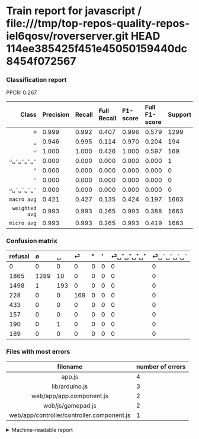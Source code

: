 # Train report for javascript / file:///tmp/top-repos-quality-repos-iel6qosv/roverserver.git HEAD 114ee385425f451e45050159440dc8454f072567

### Classification report

PPCR: 0.267

| Class | Precision | Recall | Full Recall | F1-score | Full F1-score | Support | Full Support | PPCR |
|------:|:----------|:-------|:------------|:---------|:---------|:--------|:-------------|:-----|
| `∅` | 0.999| 0.992| 0.407| 0.996| 0.579| 1299| 3164| 0.411 |
| `␣` | 0.946| 0.995| 0.114| 0.970| 0.204| 194| 1692| 0.115 |
| `⏎` | 1.000| 1.000| 0.426| 1.000| 0.597| 169| 397| 0.426 |
| `⏎␣⁺␣⁺␣⁺␣⁺` | 0.000| 0.000| 0.000| 0.000| 0.000| 1| 191| 0.005 |
| `"` | 0.000| 0.000| 0.000| 0.000| 0.000| 0| 433| 0.000 |
| `'` | 0.000| 0.000| 0.000| 0.000| 0.000| 0| 157| 0.000 |
| `⏎␣⁻␣⁻␣⁻␣⁻` | 0.000| 0.000| 0.000| 0.000| 0.000| 0| 189| 0.000 |
| `macro avg` | 0.421| 0.427| 0.135| 0.424| 0.197| 1663| 6223| 0.267 |
| `weighted avg` | 0.993| 0.993| 0.265| 0.993| 0.388| 1663| 6223| 0.267 |
| `micro avg` | 0.993| 0.993| 0.265| 0.993| 0.419| 1663| 6223| 0.267 |

### Confusion matrix

|refusal|  ∅| ␣| ⏎| "| '| ⏎␣⁺␣⁺␣⁺␣⁺| ⏎␣⁻␣⁻␣⁻␣⁻| 
|:---|:---|:---|:---|:---|:---|:---|:---|
|0 |0 |0 |0 |0 |0 |0 |0 |
|1865 |1289 |10 |0 |0 |0 |0 |0 |
|1498 |1 |193 |0 |0 |0 |0 |0 |
|228 |0 |0 |169 |0 |0 |0 |0 |
|433 |0 |0 |0 |0 |0 |0 |0 |
|157 |0 |0 |0 |0 |0 |0 |0 |
|190 |0 |1 |0 |0 |0 |0 |0 |
|189 |0 |0 |0 |0 |0 |0 |0 |

### Files with most errors

| filename | number of errors|
|:----:|:-----|
| app.js | 4 |
| lib/arduino.js | 3 |
| web/app/app.component.js | 2 |
| web/js/gamepad.js | 2 |
| web/app/controller/controller.component.js | 1 |

<details>
    <summary>Machine-readable report</summary>
```json
{
  "cl_report": {"\"": {"f1-score": 0.0, "precision": 0.0, "recall": 0.0, "support": 0}, "\u0027": {"f1-score": 0.0, "precision": 0.0, "recall": 0.0, "support": 0}, "macro avg": {"f1-score": 0.4236572145060124, "precision": 0.4207576053677285, "recall": 0.4267353044882151, "support": 1663}, "micro avg": {"f1-score": 0.9927841250751653, "precision": 0.9927841250751653, "recall": 0.9927841250751653, "support": 1663}, "weighted avg": {"f1-score": 0.9925626184111507, "precision": 0.9925028496344489, "recall": 0.9927841250751653, "support": 1663}, "\u2205": {"f1-score": 0.9957512553109309, "precision": 0.9992248062015504, "recall": 0.9923017705927637, "support": 1299}, "\u23ce": {"f1-score": 1.0, "precision": 1.0, "recall": 1.0, "support": 169}, "\u23ce\u2423\u207a\u2423\u207a\u2423\u207a\u2423\u207a": {"f1-score": 0.0, "precision": 0.0, "recall": 0.0, "support": 1}, "\u23ce\u2423\u207b\u2423\u207b\u2423\u207b\u2423\u207b": {"f1-score": 0.0, "precision": 0.0, "recall": 0.0, "support": 0}, "\u2423": {"f1-score": 0.9698492462311558, "precision": 0.946078431372549, "recall": 0.9948453608247423, "support": 194}},
  "cl_report_full": {"\"": {"f1-score": 0.0, "precision": 0.0, "recall": 0.0, "support": 433}, "\u0027": {"f1-score": 0.0, "precision": 0.0, "recall": 0.0, "support": 157}, "macro avg": {"f1-score": 0.19708074439933698, "precision": 0.4207576053677285, "recall": 0.13530779867300327, "support": 6223}, "micro avg": {"f1-score": 0.41871671316256664, "precision": 0.9927841250751653, "recall": 0.2653061224489796, "support": 6223}, "weighted avg": {"f1-score": 0.387736929164263, "precision": 0.8290715077461126, "recall": 0.2653061224489796, "support": 6223}, "\u2205": {"f1-score": 0.5788055680287383, "precision": 0.9992248062015504, "recall": 0.40739570164348926, "support": 3164}, "\u23ce": {"f1-score": 0.5971731448763251, "precision": 1.0, "recall": 0.4256926952141058, "support": 397}, "\u23ce\u2423\u207a\u2423\u207a\u2423\u207a\u2423\u207a": {"f1-score": 0.0, "precision": 0.0, "recall": 0.0, "support": 191}, "\u23ce\u2423\u207b\u2423\u207b\u2423\u207b\u2423\u207b": {"f1-score": 0.0, "precision": 0.0, "recall": 0.0, "support": 189}, "\u2423": {"f1-score": 0.20358649789029534, "precision": 0.946078431372549, "recall": 0.1140661938534279, "support": 1692}},
  "ppcr": 0.26723445283625263
}
```
</details>
